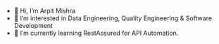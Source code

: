 - 👋 Hi, I’m Arpit Mishra
- 👀 I’m interested in Data Engineering, Quality Engineering & Software Development
- 🌱 I’m currently learning RestAssured for API Automation.

<!---
gem-arpitmishra/gem-arpitmishra is a ✨ special ✨ repository because its `README.md` (this file) appears on your GitHub profile.
You can click the Preview link to take a look at your changes.
--->
